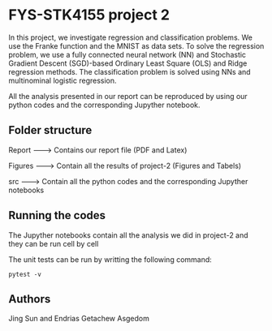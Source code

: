 
# FYS-STK4155 project 2 
In this project, we investigate regression and classification problems. We use the Franke function and the MNIST as data sets. To solve the regression problem, we use a fully connected neural network (NN) and Stochastic Gradient Descent (SGD)-based Ordinary Least Square (OLS) and Ridge regression methods. The classification problem is solved using NNs and multinominal logistic regression.

All the analysis presented in our report can be reproduced by using our python codes and the corresponding Jupyther notebook.

## Folder structure 
Report  ---> Contains our report file (PDF and Latex)

Figures ---> Contain all the results of project-2 (Figures and Tabels)

src     ---> Contain all the python codes and the corresponding Jupyther notebooks 

## Running the codes
The Jupyther notebooks contain all the analysis we did in project-2 and they can be run cell by cell

The unit tests can be run by writting the following command: 
```
pytest -v
```

## Authors
Jing Sun and
Endrias Getachew Asgedom
